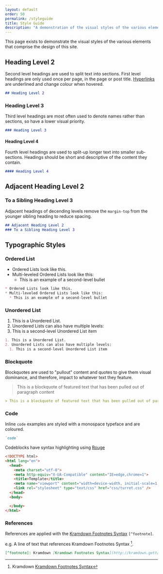 ```yaml
---
layout: default
order: 50
permalink: /styleguide
title: Style Guide
description: "A demonstration of the visual styles of the various elements that comprise the design of this site including headings and typographic styles."
---
```


This page exists to demonstrate the visual styles of the various elements that comprise the design of this site.

## Heading Level 2

Second level headings are used to split text into sections. First level headings are only used once per page, in the page or post title. [Hyperlinks](/styleguide) are underlined and change colour when hovered.

```markdown
## Heading Level 2
```

### Heading Level 3

Third level headings are most often used to denote names rather than sections, so have a lower visual priority.

```markdown
### Heading Level 3
```

#### Heading Level 4

Fourth level headings are used to split-up longer text into smaller sub-sections. Headings should be short and descriptive of the content they contain.

```markdown
#### Heading Level 4
```

## Adjacent Heading Level 2

### To a Sibling Heading Level 3

Adjacent headings of decending levels remove the `margin-top` from the younger sibling heading to reduce spacing.

```markdown
## Adjacent Heading Level 2
### To a Sibling Heading Level 3
```

## Typographic Styles

### Ordered List

* Ordered Lists look like this.
* Multi-leveled Ordered Lists look like this:
  * This is an example of a second-level bullet

```markdown
* Ordered Lists look like this.
* Multi-leveled Ordered Lists look like this:
  * This is an example of a second-level bullet
```

### Unordered List

1. This is a Unordered List.
2. Unordered Lists can also have multiple levels:
  1. This is a second-level Unordered List item

```markdown
1. This is a Unordered List.
2. Unordered Lists can also have multiple levels:
  1. This is a second-level Unordered List item
```

### Blockquote

Blockquotes are used to "pullout" content and quotes to give them visual dominance, and therefore, impact to whatever text they feature.

> This is a blockquote of featured text that has been pulled out of paragraph content

```markdown
> This is a blockquote of featured text that has been pulled out of paragraph content
```

### Code

Inline `code` examples are styled with a monospace typeface and are coloured.

```markdown
`code`
```

Codeblocks have syntax highlighting using [Rouge](https://github.com/jneen/rouge)

```html
<!DOCTYPE html>
<html lang="en">
  <head>
    <meta charset="utf-8">
    <meta http-equiv="X-UA-Compatible" content="IE=edge,chrome=1">
    <title>Template</title>
    <meta name="viewport" content="width=device-width, initial-scale=1.0, maximum-scale=1.0, user-scalable=no">
    <link rel="stylesheet" type="text/css" href="css/turret.css" />
  </head>
  <body>

  </body>
</html>
```

### References

References are applied with the [Kramdown Footnotes Syntax](http://kramdown.gettalong.org/syntax.html#footnotes) `[^footnote]`.

e.g. A line of text that references Kramdown Footnotes Syntax [^footnote].

[^footnote]: Kramdown [Kramdown Footnotes Syntax](http://kramdown.gettalong.org/syntax.html#footnotes)

```markdown
[^footnote]: Kramdown [Kramdown Footnotes Syntax](http://kramdown.gettalong.org/syntax.html#footnotes)
```